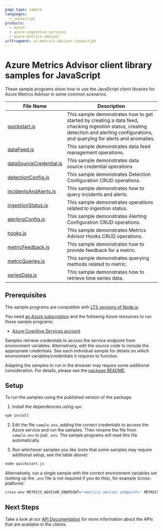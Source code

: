 ```yaml
---
page_type: sample
languages:
  - javascript
products:
  - azure
  - azure-cognitive-services
  - azure-metrics-advisor
urlFragment: ai-metrics-advisor-javascript
---
```


# Azure Metrics Advisor client library samples for JavaScript

These sample programs show how to use the JavaScript client libraries for Azure Metrics Advisor in some common scenarios.

| **File Name**                                   | **Description**                                                                                                                                                                        |
| ----------------------------------------------- | -------------------------------------------------------------------------------------------------------------------------------------------------------------------------------------- |
| [quickstart.js][quickstart]                     | This sample demonstrates how to get started by creating a data feed, checking ingestion status, creating detection and alerting configurations, and querying for alerts and anomalies. |
| [dataFeed.js][datafeed]                         | This sample demonstrates data feed management operations.                                                                                                                              |
| [dataSourceCredential.js][datasourcecredential] | This sample demonstrates data source credential operations                                                                                                                             |
| [detectionConfig.js][detectionconfig]           | This sample demonstrates Detection Configuration CRUD operations.                                                                                                                      |
| [incidentsAndAlerts.js][incidentsandalerts]     | This sample demonstrates how to query incidents and alerts.                                                                                                                            |
| [ingestionStatus.js][ingestionstatus]           | This sample demonstrates operations related to ingestion status.                                                                                                                       |
| [alertingConfig.js][alertingconfig]             | This sample demonstrates Alerting Configuration CRUD operations.                                                                                                                       |
| [hooks.js][hooks]                               | This sample demonstrates Metrics Advisor Hooks CRUD operations.                                                                                                                        |
| [metricFeedback.js][metricfeedback]             | This sample demonstrates how to provide feedback for a metric.                                                                                                                         |
| [metricQueries.js][metricqueries]               | This sample demonstrates querying methods related to metric.                                                                                                                           |
| [seriesData.js][seriesdata]                     | This sample demonstrates how to retrieve time series data.                                                                                                                             |

## Prerequisites

The sample programs are compatible with [LTS versions of Node.js](https://github.com/nodejs/release#release-schedule).

You need [an Azure subscription][freesub] and the following Azure resources to run these sample programs:

- [Azure Cognitive Services account][createinstance_azurecognitiveservicesaccount]

Samples retrieve credentials to access the service endpoint from environment variables. Alternatively, edit the source code to include the appropriate credentials. See each individual sample for details on which environment variables/credentials it requires to function.

Adapting the samples to run in the browser may require some additional consideration. For details, please see the [package README][package].

## Setup

To run the samples using the published version of the package:

1. Install the dependencies using `npm`:

```bash
npm install
```

2. Edit the file `sample.env`, adding the correct credentials to access the Azure service and run the samples. Then rename the file from `sample.env` to just `.env`. The sample programs will read this file automatically.

3. Run whichever samples you like (note that some samples may require additional setup, see the table above):

```bash
node quickstart.js
```

Alternatively, run a single sample with the correct environment variables set (setting up the `.env` file is not required if you do this), for example (cross-platform):

```bash
cross-env METRICS_ADVISOR_ENDPOINT="<metrics advisor endpoint>" METRICS_ADVISOR_SUBSCRIPTION_KEY="<metrics advisor subscription key>" METRICS_ADVISOR_API_KEY="<metrics advisor api key>" METRICS_ADVISOR_SQL_SERVER_CONNECTION_STRING="<metrics advisor sql server connection string>" METRICS_ADVISOR_AZURE_SQL_SERVER_QUERY="<metrics advisor azure sql server query>" node quickstart.js
```

## Next Steps

Take a look at our [API Documentation][apiref] for more information about the APIs that are available in the clients.

[quickstart]: https://github.com/Azure/azure-sdk-for-js/blob/main/sdk/metricsadvisor/ai-metrics-advisor/samples/v1/javascript/quickstart.js
[datafeed]: https://github.com/Azure/azure-sdk-for-js/blob/main/sdk/metricsadvisor/ai-metrics-advisor/samples/v1/javascript/dataFeed.js
[datasourcecredential]: https://github.com/Azure/azure-sdk-for-js/blob/main/sdk/metricsadvisor/ai-metrics-advisor/samples/v1/javascript/dataSourceCredential.js
[detectionconfig]: https://github.com/Azure/azure-sdk-for-js/blob/main/sdk/metricsadvisor/ai-metrics-advisor/samples/v1/javascript/detectionConfig.js
[incidentsandalerts]: https://github.com/Azure/azure-sdk-for-js/blob/main/sdk/metricsadvisor/ai-metrics-advisor/samples/v1/javascript/incidentsAndAlerts.js
[ingestionstatus]: https://github.com/Azure/azure-sdk-for-js/blob/main/sdk/metricsadvisor/ai-metrics-advisor/samples/v1/javascript/ingestionStatus.js
[alertingconfig]: https://github.com/Azure/azure-sdk-for-js/blob/main/sdk/metricsadvisor/ai-metrics-advisor/samples/v1/javascript/alertingConfig.js
[hooks]: https://github.com/Azure/azure-sdk-for-js/blob/main/sdk/metricsadvisor/ai-metrics-advisor/samples/v1/javascript/hooks.js
[metricfeedback]: https://github.com/Azure/azure-sdk-for-js/blob/main/sdk/metricsadvisor/ai-metrics-advisor/samples/v1/javascript/metricFeedback.js
[metricqueries]: https://github.com/Azure/azure-sdk-for-js/blob/main/sdk/metricsadvisor/ai-metrics-advisor/samples/v1/javascript/metricQueries.js
[seriesdata]: https://github.com/Azure/azure-sdk-for-js/blob/main/sdk/metricsadvisor/ai-metrics-advisor/samples/v1/javascript/seriesData.js
[apiref]: https://learn.microsoft.com/javascript/api/@azure/ai-metrics-advisor/
[freesub]: https://azure.microsoft.com/free/
[createinstance_azurecognitiveservicesaccount]: https://learn.microsoft.com/azure/cognitive-services/cognitive-services-apis-create-account
[package]: https://github.com/Azure/azure-sdk-for-js/tree/main/sdk/metricsadvisor/ai-metrics-advisor/README.md
